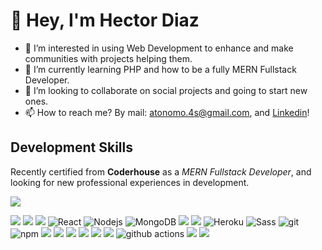 <!---
HectorHDiaz/HectorHDiaz is a ✨ special ✨ repository because its `README.md` (this file) appears on your GitHub profile.
You can click the Preview link to take a look at your changes.
--->

# 👋 Hey, I'm Hector Diaz

- 👀 I’m interested in using Web Development to enhance and make communities with projects helping them.
- 🌱 I’m currently learning PHP and how to be a fully MERN Fullstack Developer. 
- 💞️ I’m looking to collaborate on social projects and going to start new ones.
- 📫 How to reach me? By mail: atonomo.4s@gmail.com, and [Linkedin](https://www.linkedin.com/in/hd-arg/)!

## Development Skills

Recently certified from **Coderhouse** as a *MERN Fullstack Developer*, and looking for new professional experiences in development.

<picture>
  <img src="https://i.imgur.com/zyjUctM.png">
</picture>

<p>
  <img src="https://img.shields.io/badge/HTML5-E34F26? style=for-the-badge&logo=html5&logoColor=white">
  <img src="https://img.shields.io/badge/CSS3-1572B6? style=for-the-badge&logo=css3&logoColor=white">
  <img src="https://img.shields.io/badge/JavaScript-F7DF1E? style=for-the-badge&logo=javascript&logoColor=black">
  <img alt="React" src="https://img.shields.io/badge/-React-45b8d8? style=flat-square&logo=react&logoColor=white" />
  <img alt="Nodejs" src="https://img.shields.io/badge/-Nodejs-43853d?  style=flat-square&logo=Node.js&logoColor=white" />
  <img alt="MongoDB" src="https://img.shields.io/badge/-MongoDB-13aa52?  style=flat-square&logo=mongodb&logoColor=white" />
  <img src="https://img.shields.io/badge/Bootstrap-563D7C? style=for-the-badge&logo=bootstrap&logoColor=white">
  <img src="https://img.shields.io/badge/MySQL-005C84? style=for-the-badge&logo=mysql&logoColor=white">
  <img alt="Heroku" src="https://img.shields.io/badge/-Heroku-430098?  style=flat-square&logo=heroku&logoColor=white" />
  <img alt="Sass" src="https://img.shields.io/badge/-Sass-CC6699?  style=flat-square&logo=sass&logoColor=white" />
  <img alt="git" src="https://img.shields.io/badge/-Git-F05032?  style=flat-square&logo=git&logoColor=white" />
  <img alt="npm" src="https://img.shields.io/badge/-NPM-CB3837?  style=flat-square&logo=npm&logoColor=white" />
  <img src="https://img.shields.io/badge/Markdown-000000? style=for-the-badge&logo=markdown&logoColor=white">
  <img src="https://img.shields.io/badge/Visual_Studio-5C2D91? style=for-the-badge&logo=visual%20studio&logoColor=white">
  <img src="https://img.shields.io/badge/Adobe%20XD-470137? style=for-the-badge&logo=Adobe%20XD&logoColor=#FF61F6">
  <img src="https://img.shields.io/badge/Steam-000000? style=for-the-badge&logo=steam&logoColor=white">
  <img src="https://img.shields.io/badge/freecodecamp-27273D? style=for-the-badge&logo=freecodecamp&logoColor=white">
  <img src="https://img.shields.io/badge/MDN_Web_Docs-black? style=for-the-badge&logo=mdnwebdocs&logoColor=white">
  <img alt="github actions" src="https://img.shields.io/badge/-Github_Actions-2088FF? style=flat-square&logo=github-actions&logoColor=white" />
  <img src="https://img.shields.io/badge/Nintendo_Switch-E60012? style=for-the-badge&logo=nintendo-switch&logoColor=white">
  <img src="https://img.shields.io/badge/SAP-0FAAFF? style=for-the-badge&logo=sap&logoColor=white">
  </p>


